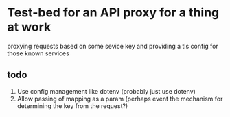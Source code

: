 # Test-bed for an API proxy for a thing at work

proxying requests based on some sevice key and providing a tls config for those known services

## todo

1. Use config management like dotenv (probably just use dotenv)
1. Allow passing of mapping as a param (perhaps event the mechanism for determining the key from the request?)
